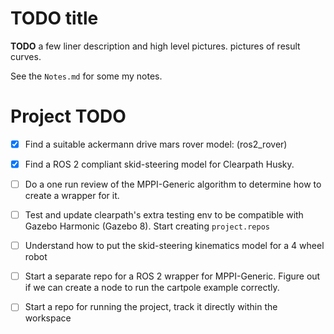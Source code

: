# TODO title

**TODO** a few liner description and high level pictures. pictures of result curves.

See the ```Notes.md``` for some my notes.

# Project TODO

* [x] Find a suitable ackermann drive mars rover model: (ros2_rover)

* [x] Find a ROS 2 compliant skid-steering model for Clearpath Husky.

* [ ] Do a one run review of the MPPI-Generic algorithm to determine how to create a wrapper for it.

* [ ] Test and update clearpath's extra testing env to be compatible with Gazebo Harmonic (Gazebo 8). Start creating ```project.repos```

* [ ] Understand how to put the skid-steering kinematics model for a 4 wheel robot 

* [ ] Start a separate repo for a ROS 2 wrapper for MPPI-Generic. Figure out if we can create a node to run the cartpole example correctly.

* [ ] Start a repo for running the project, track it directly within the workspace

 